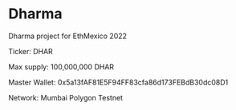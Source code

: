 # Dharma
Dharma project for EthMexico 2022

Ticker: DHAR

Max supply: 100,000,000 DHAR

Master Wallet: 0x5a13fAF81E5F94FF83cfa86d173FEBdB30dc08D1

Network: Mumbai Polygon Testnet
